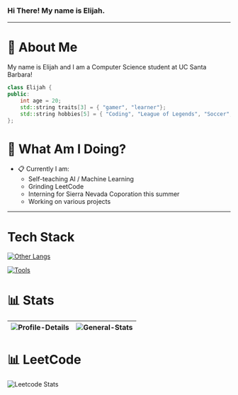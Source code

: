 ### Hi There! My name is Elijah.
-----
# :postbox: About Me
My name is Elijah and I am a Computer Science student at UC Santa Barbara!

```c++
class Elijah {
public:
    int age = 20;
    std::string traits[3] = { "gamer", "learner"};
    std::string hobbies[5] = { "Coding", "League of Legends", "Soccer", "Basketball", "Reading" };
};
```
# :round_pushpin: What Am I Doing?
- :clipboard: Currently I am:
  - Self-teaching AI / Machine Learning
  - Grinding LeetCode
  - Interning for Sierra Nevada Coporation this summer
  - Working on various projects
-----

# Tech Stack

[![Other Langs](https://skillicons.dev/icons?i=python,js,nodejs,html,css,cpp,c&theme=dark)](https://skillicons.dev)

[![Tools](https://skillicons.dev/icons?i=vscode,heroku,github&theme=dark)](https://skillicons.dev)

# :bar_chart: Stats
|![Profile-Details](http://github-profile-summary-cards.vercel.app/api/cards/profile-details?username=elijahelephant&theme=github_dark)          | ![General-Stats](http://github-profile-summary-cards.vercel.app/api/cards/stats?username=elijahelephant&theme=github_dark)     |
| ------------------ | ----------- |

# :bar_chart: LeetCode
![Leetcode Stats](https://leetcard.jacoblin.cool/williamsej26)

